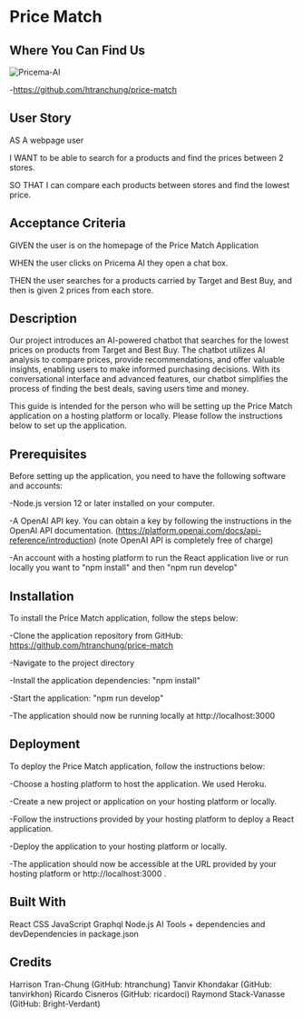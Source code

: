 # Price Match 

## Where You Can Find Us
![Pricema-AI](https://github.com/htranchung/price-match/assets/60548511/036e47cf-4507-4644-8982-a1d4c13b8b69)

-https://github.com/htranchung/price-match

## User Story

AS A webpage user 

I WANT to be able to search for a products and find the prices between 2 stores.

SO THAT I can compare each products between stores and find the lowest price. 


## Acceptance Criteria

GIVEN the user is on the homepage of the Price Match Application

WHEN the user clicks on Pricema AI they open a chat box.

THEN the user searches for a products carried by Target and Best Buy, and then is given 2 prices from each store. 


## Description

Our project introduces an AI-powered chatbot that searches for the lowest prices on products from Target and Best Buy. The chatbot utilizes AI analysis to compare prices, provide recommendations, and offer valuable insights, enabling users to make informed purchasing decisions. With its conversational interface and advanced features, our chatbot simplifies the process of finding the best deals, saving users time and money.

This guide is intended for the person who will be setting up the Price Match application on a hosting platform or locally. Please follow the instructions below to set up the application.


## Prerequisites
Before setting up the application, you need to have the following software and accounts:

-Node.js version 12 or later installed on your computer.

-A OpenAI API key. You can obtain a key by following the instructions in the OpenAI API documentation. (https://platform.openai.com/docs/api-reference/introduction)  (note OpenAI API is completely free of charge)

-An account with a hosting platform to run the React application live or run locally you want to "npm install" and then "npm run develop"


## Installation
To install the Price Match application, follow the steps below:

-Clone the application repository from GitHub: https://github.com/htranchung/price-match

-Navigate to the project directory

-Install the application dependencies: "npm install"

-Start the application: "npm run develop"

-The application should now be running locally at http://localhost:3000 


## Deployment
To deploy the Price Match application, follow the instructions below:

-Choose a hosting platform to host the application. We used Heroku.

-Create a new project or application on your hosting platform or locally.

-Follow the instructions provided by your hosting platform to deploy a React application.

-Deploy the application to your hosting platform or locally.

-The application should now be accessible at the URL provided by your hosting platform or http://localhost:3000 .


## Built With
React 
CSS
JavaScript
Graphql
Node.js
AI Tools
+
dependencies and devDependencies in package.json


## Credits

Harrison Tran-Chung (GitHub: htranchung)
Tanvir Khondakar (GitHub: tanvirkhon)
Ricardo Cisneros (GitHub: ricardoci)
Raymond Stack-Vanasse (GitHub: Bright-Verdant)
